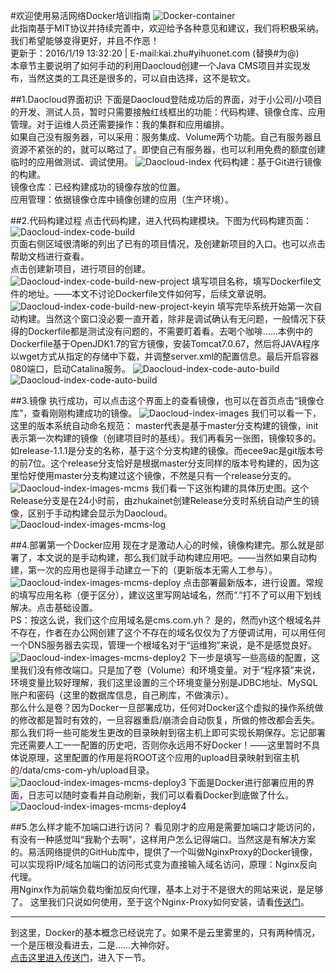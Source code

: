 #欢迎使用易活网络Docker培训指南
![Docker-container](http://a.oss.yihuonet.com/storage/Docker-container.png)      
此指南基于MIT协议并持续完善中，欢迎给予各种意见和建议，我们将积极采纳。我们希望能够变得更好，并且不作恶！     
更新于：2016/1/19 13:32:20 | E-mail:kai.zhu#yihuonet.com (替换#为@)    
本章节主要说明了如何手动的利用Daocloud创建一个Java CMS项目并实现发布，当然这类的工具还是很多的，可以自由选择，这不是软文。

##1.Daocloud界面初识
下面是Daocloud登陆成功后的界面，对于小公司/小项目的开发、测试人员，暂时只需要接触红线框出的功能：代码构建、镜像仓库、应用管理。对于运维人员还需要操作：我的集群和应用编排。    
如果自己没有服务器，可以采用：服务集成、Volume两个功能。自己有服务器且资源不紧张的的，就可以略过了。即使自己有服务器，也可以利用免费的额度创建临时的应用做测试、调试使用。
![Daocloud-index](http://a.oss.yihuonet.com/storage/guide-book/Daocloud-index-usage.png)
代码构建：基于Git进行镜像的构建。    
镜像仓库：已经构建成功的镜像存放的位置。    
应用管理：依据镜像仓库中镜像创建的应用（生产环境）。

##2.代码构建过程
点击代码构建，进入代码构建模块。下图为代码构建页面：    
![Daocloud-index-code-build](http://a.oss.yihuonet.com/storage/guide-book/Daocloud-code-build.png)    
页面右侧区域很清晰的列出了已有的项目情况，及创建新项目的入口。也可以点击帮助文档进行查看。    
点击创建新项目，进行项目的创建。    
![Daocloud-index-code-build-new-project](http://a.oss.yihuonet.com/storage/guide-book/Daocloud-code-build-new-project.png)
填写项目名称，填写Dockerfile文件的地址。——本文不讨论Dockerfile文件如何写，后续文章说明。
![Daocloud-index-code-build-new-project-keyin](http://a.oss.yihuonet.com/storage/guide-book/Daocloud-code-build-new-project-keyin.png)
填写完毕系统开始第一次自动构建。当然这个窗口没必要一直开着，除非是调试确认有无问题，一般情况下获得的Dockerfile都是测试没有问题的，不需要盯着看。去喝个咖啡……本例中的Dockerfile基于OpenJDK1.7的官方镜像，安装Tomcat7.0.67，然后将JAVA程序以wget方式从指定的存储中下载，并调整server.xml的配置信息。最后开启容器080端口，启动Catalina服务。
![Daocloud-index-code-auto-build](http://a.oss.yihuonet.com/storage/guide-book/Daocloud-code-auto-build.png)
![Daocloud-index-code-auto-build](http://a.oss.yihuonet.com/storage/guide-book/Daocloud-code-auto-build2.png)


##3.镜像
执行成功，可以点击这个界面上的查看镜像，也可以在首页点击“镜像仓库”，查看刚刚构建成功的镜像。
![Daocloud-index-images](http://a.oss.yihuonet.com/storage/guide-book/Daocloud-images.png)
我们可以看一下，这里的版本系统自动命名规范：
master代表是基于master分支构建的镜像，init表示第一次构建的镜像（创建项目时的基线）。我们再看另一张图，镜像较多的。如release-1.1.1是分支的名称，基于这个分支构建的镜像。而ecee9ac是git版本号的前7位。这个release分支恰好是根据master分支同样的版本号构建的，因为这里恰好使用master分支构建过这个镜像，不然是只有一个release分支的。
![Daocloud-index-images-mcms](http://a.oss.yihuonet.com/storage/guide-book/Daocloud-images-mcms.png)
我们看一下这张构建的具体历史图。这个Release分支是在24小时前，由zhukainet创建Release分支时系统自动产生的镜像，区别于手动构建会显示为Daocloud。
![Daocloud-index-images-mcms-log](http://a.oss.yihuonet.com/storage/guide-book/Daocloud-images-mcms-log.png)

##4.部署第一个Docker应用
现在才是激动人心的时候，镜像构建完。那么就是部署了，本文说的是手动构建，那么我们就手动构建应用吧。——当然如果自动构建，第一次的应用也是得手动建立一下的（更新版本无需人工参与）。
![Daocloud-index-images-mcms-deploy](http://a.oss.yihuonet.com/storage/guide-book/Daocloud-images-mcms-deploy.png)
点击部署最新版本，进行设置。常规的填写应用名称（便于区分），建议这里写网站域名，然而“.”打不了可以用下划线解决。点击基础设置。    
PS：按这么说，我们这个应用域名是cms.com.yh？ 是的，然而yh这个根域名并不存在，作者在办公网创建了这个不存在的域名仅仅为了方便调试用，可以用任何一个DNS服务器去实现，管理一个根域名对于“运维狗”来说，是不是感觉良好。
![Daocloud-index-images-mcms-deploy2](http://a.oss.yihuonet.com/storage/guide-book/Daocloud-images-mcms-deploy2.png)
下一步是填写一些高级的配置，这里我们没有修改端口。只是加了卷（Volume）和环境变量。对于“程序猿”来说，环境变量比较好理解，我们这里设置的三个环境变量分别是JDBC地址、MySQL账户和密码（这里的数据库信息，自己刷库，不做演示）。    
那么什么是卷？因为Docker一旦部署成功，任何对Docker这个虚拟的操作系统做的修改都是暂时有效的，一旦容器重启/崩溃会自动恢复，所做的修改都会丢失。那么我们将一些可能发生更改的目录映射到宿主机上即可实现长期保存。忘记部署完还需要人工一一配置的历史吧，否则你永远用不好Docker！——这里暂时不具体说原理，这里配置的作用是将ROOT这个应用的upload目录映射到宿主机的/data/cms-com-yh/upload目录。
![Daocloud-index-images-mcms-deploy3](http://a.oss.yihuonet.com/storage/guide-book/Daocloud-images-mcms-deploy3.png)
下面是Docker进行部署应用的界面，日志可以随时查看并自动刷新，我们可以看看Docker到底做了什么。
![Daocloud-index-images-mcms-deploy4](http://a.oss.yihuonet.com/storage/guide-book/Daocloud-images-mcms-deploy4.png)


##5.怎么样才能不加端口进行访问？
看见刚才的应用是需要加端口才能访问的，有没有一种感觉叫“我勒个去啊”，这样用户怎么记得端口。当然这是有解决方案的。易活网络提供的GitHub库中，提供了一个叫做NginxProxy的Docker镜像，可以实现将IP/域名加端口的访问形式变为直接输入域名访问，原理：Nginx反向代理。   
用Nginx作为前端负载均衡加反向代理，基本上对于不是很大的网站来说，是足够了。
这里我们只说如何使用，至于这个Nginx-Proxy如何安装，请看[传送门](setup-nginx-proxy.html "[setup-nginx-proxy.html]")。

----------
    
到这里，Docker的基本概念已经说完了。如果不是云里雾里的，只有两种情况，    
一个是压根没看进去，二是……大神你好。    
[点击这里进入传送门](first-docker-deploy.html "[first-docker-deploy.html]")，进入下一节。